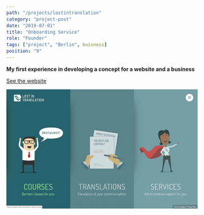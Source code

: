 ```yaml
---
path: "/projects/lostintranslation"
category: "project-post"
date: "2019-07-01"
title: "Onboarding Service"
role: "Founder"
tags: ["project", "Berlin", buisness]
position: "9"
---
```


**My first experience in developing a concept for a website and a business**

[See the website](https://www.lostintranslation.de)

![Website](./lostintranslation-screenshots.gif)